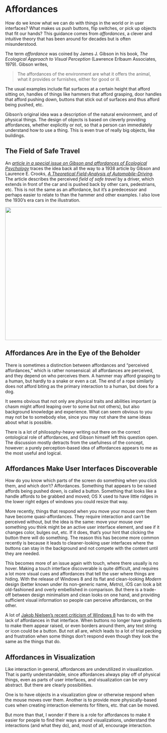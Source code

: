 # Affordances

How do we know what we can do with things in the world or in user interfaces? What makes us push buttons, flip switches, or pick up objects that fit our hands? This guidance comes from <em>affordances</em>, a clever and intuitive theory that has been around for decades but is often misunderstood.

The term <em>affordance</em> was coined by James J. Gibson in his book, <em>The Ecological Approach to Visual Perception</em> (Lawrence Erlbaum Associates, 1979). Gibson writes,

>	The affordances of the environment are what it offers the animal, what it provides or furnishes, either for good or ill.

The usual examples include flat surfaces at a certain height that afford sitting on, handles of things like hammers that afford grasping, door handles that afford pushing down, buttons that stick out of surfaces and thus afford being pushed, etc.

Gibson’s original idea was a description of the natural environment, and of physical things. The design of objects is based on cleverly providing affordances, whether explicitly or not, so that a person can immediately understand how to use a thing. This is even true of really big objects, like buildings.

## The Field of Safe Travel

An <a href="http://www.tandfonline.com/doi/abs/10.1207/S15326969ECO1502_1"><em>article in a special issue on Gibson and affordances of Ecological Psychology</em></a> traces the idea back all the way to a 1938 article by Gibson and Laurence E. Crooks, <a href="http://www.jstor.org/stable/1416145"><em>A Theoretical Field-Analysis of Automobile-Driving</em></a>. The article describes the perceived <em>field of safe travel</em> by a driver, which extends in front of the car and is pushed back by other cars, pedestrians, etc. This is not the same as an affordance, but it’s a predecessor and perhaps easier to relate to than the hammer and other examples. I also love the 1930’s era cars in the illustration.

<p align="center"><img class="aligncenter size-medium wp-image-2095" title="J.J. Gibson, Illustration from A Theoretical Field-Analysis of Automobile-Driving" alt="" src="https://media.eagereyes.org/wp-content/uploads/2012/12/gibson-cars.png" width="600" height="428" /></p>

## Affordances Are in the Eye of the Beholder

There is sometimes a distinction between affordances and “perceived affordances,” which is rather nonsensical: all affordances are perceived, and they depend on who perceives them. A hammer may afford grasping to a human, but hardly to a snake or even a cat. The end of a rope similarly does not afford biting as the primary interaction to a human, but does for a dog.

It seems obvious that not only are physical traits and abilities important (a chasm might afford leaping over to some but not others), but also background knowledge and experience. What can seem obvious to you may not be to somebody else, since you may not share the same ideas about what is possible.

There is a lot of philosophy-heavy writing out there on the correct ontological role of affordances, and Gibson himself left this question open. The discussion mostly detracts from the usefulness of the concept, however: a purely perception-based idea of affordances appears to me as the most useful and logical.

## Affordances Make User Interfaces Discoverable

How do you know which parts of the screen do something when you click them, and which don’t? Affordances. Something that appears to be raised affords being pushed down, is called a button. Something that looks like a handle affords to be grabbed and moved; OS X used to have little ridges in the lower right edges of windows you could resize that way.

More recently, things that respond when you move your mouse over them have become quasi-affordances. They require interaction and can’t be perceived without, but the idea is the same: move your mouse over something you think might be an active user interface element, and see if it changes color, bulges out, etc. If it does, that’s your hint that clicking the button there will do something. The reason this has become more common recently is because it leads to cleaner-looking user interfaces where the buttons can stay in the background and not compete with the content until they are needed.

This becomes more of an issue again with touch, where there usually is no hover. Making a touch interface discoverable is quite difficult, and requires a lot more visual cues and affordances that tell the user where things are hiding. With the release of Windows 8 and its flat and clean-looking <em>Modern</em> design (better known under its non-generic name, <em>Metro</em>), iOS can look a bit old-fashioned and overly embellished in comparison. But there is a trade-off between design minimalism and clean looks on one hand, and providing sufficient visual information so people can perceive affordances, on the other.

A lot of <a href="http://www.useit.com/alertbox/windows-8.html">Jakob Nielsen’s recent criticism of Windows 8</a> has to do with the lack of affordances in that interface. When buttons no longer have gradients to make them appear raised, or even borders around them, any text string or icon could be a button. But not all are, which leads to a lot of trial pecking and frustration when some things don’t respond even though they look the same as the things that do.

## Affordances in Visualization

Like interaction in general, affordances are underutilized in visualization. That is partly understandable, since affordances always play off of physical things, even as parts of user interfaces, and visualization can be very abstract. But there are clearly possibilities.

One is to have objects in a visualization glow or otherwise respond when the mouse moves over them. Another is to provide more physically-based cues when creating interaction elements for filters, etc. that can be moved.

But more than that, I wonder if there is a role for affordances to make it easier for people to find their ways around visualizations, understand the interactions (and what they do), and, most of all, encourage interaction.
